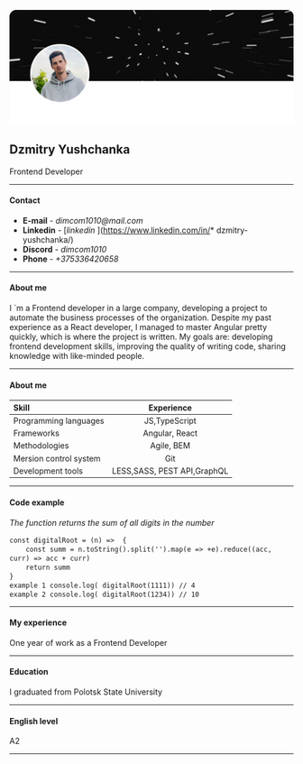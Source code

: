 
[![картинка ссылка](photo.jpg)  ](https://www.linkedin.com/in/dzmitry-yushchanka/)
## Dzmitry Yushchanka
Frontend Developer
____

#### Contact

* __E-mail__ - _dimcom1010@mail.com_
* __Linkedin__ -  [_linkedin_ ](https://www.linkedin.com/in/* dzmitry-yushchanka/)
* __Discord__ - _dimcom1010_
* __Phone__ - _+375336420658_
____
#### About me

I `m a Frontend developer in a large company, developing a project to automate the business processes of the organization. Despite my past experience as a React developer, I managed to master Angular pretty quickly, which is where the project is written.
My goals are: developing frontend development skills, improving the quality of writing code, sharing knowledge with like-minded people.
____
#### About me

Skill | Experience
:---------|:---------:
Programming languages  |    JS,TypeScript      
Frameworks  |    Angular, React   
Methodologies  |    Agile, BEM  
Мersion control system  |   Git  
Development tools   |   LESS,SASS, PEST API,GraphQL 

____
#### Сode example
_The function returns the sum of all digits in the number_

```
const digitalRoot = (n) =>  {
    const summ = n.toString().split('').map(e => +e).reduce((acc, curr) => acc + curr)
    return summ
} 
example 1 console.log( digitalRoot(1111)) // 4
example 2 console.log( digitalRoot(1234)) // 10
```
____
#### My experience

One year of work as a Frontend Developer

____
#### Education

I graduated from Polotsk State University
____

#### English level

 A2
 ____